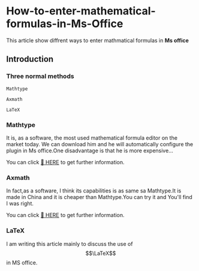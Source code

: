 # How-to-enter-mathematical-formulas-in-Ms-Office
This article show diffrent ways to enter mathmatical formulas in __Ms office__
## Introduction 
### Three normal methods
```
Mathtype

Axmath

LaTeX
```

### Mathtype
It is, as a software, the most used mathematical formula editor on the market today. We can download him and he will automatically configure the plugin in Ms office.One disadvantage is that he is more expensive...

You can click [:link: HERE](https://www.wiris.com/en/mathtype/) to get further information.
### Axmath
In fact,as a software, I think its capabilities is as same sa Mathtype.It is made in China and it is cheaper than Mathtype.You can try it and You'll find I was right.

You can click [:link: HERE](https://www.axsoft.co/axmath/) to get further information.
### LaTeX
I am writing this article mainly to discuss the use of $$\LaTeX$$ in MS office.
